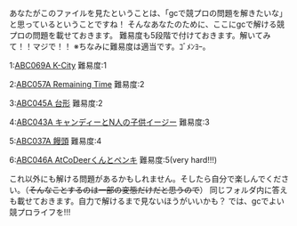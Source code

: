 あなたがこのファイルを見たということは、「gcで競プロの問題を解きたいな」と思っているということですね！
そんなあなたのために、ここにgcで解ける競プロの問題を載せておきます。
難易度も5段階で付けておきます。解いてみて！！マジで！！
※ちなみに難易度は適当です。ｺﾞﾒﾝﾖｰ。

1:[ABC069A K-City](https://atcoder.jp/contests/abc069/tasks/abc069_a)
難易度:1

2:[ABC057A Remaining Time](https://atcoder.jp/contests/abc057/tasks/abc057_a)
難易度:2

3:[ABC045A 台形](https://atcoder.jp/contests/abc045/tasks/abc045_a)
難易度:2

4:[ABC043A キャンディーとN人の子供イージー](https://atcoder.jp/contests/abc043/tasks/abc043_a)
難易度:3

5:[ABC037A 饅頭](https://atcoder.jp/contests/abc037/tasks/abc037_a)
難易度:4

6:[ABC046A AtCoDeerくんとペンキ](https://atcoder.jp/contests/abc046/tasks/abc046_a)
難易度:5(very hard!!!)

これ以外にも解ける問題があるかもしれません。そしたら自分で楽しんでください。（~~そんなことするのは一部の変態だけだと思うので~~）
同じフォルダ内に答えも載せておきます。自力で解けるまで見ないほうがいいかも？
では、gcでよい競プロライフを!!!
